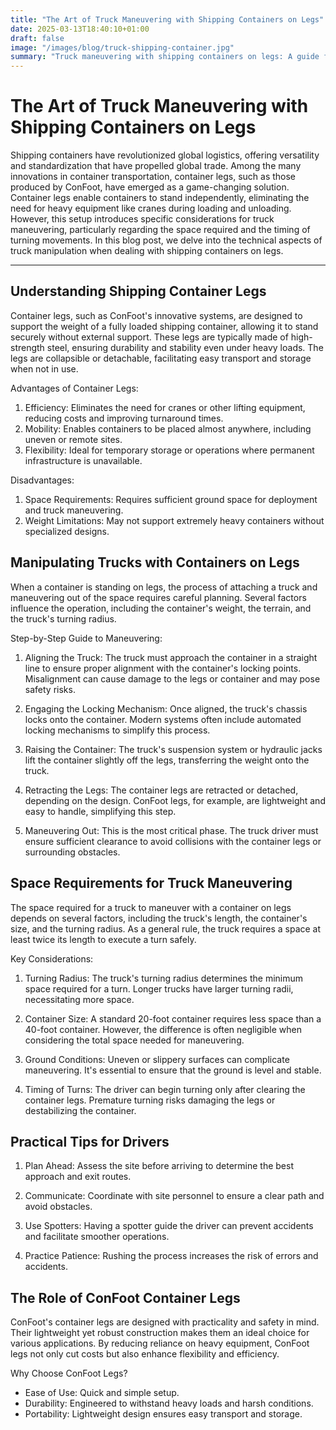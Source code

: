 ```yaml
---
title: "The Art of Truck Maneuvering with Shipping Containers on Legs"
date: 2025-03-13T18:40:10+01:00
draft: false
image: "/images/blog/truck-shipping-container.jpg"
summary: "Truck maneuvering with shipping containers on legs: A guide for efficient container handling."
---
```


# The Art of Truck Maneuvering with Shipping Containers on Legs

Shipping containers have revolutionized global logistics, offering versatility and standardization that have propelled global trade. Among the many innovations in container transportation, container legs, such as those produced by ConFoot, have emerged as a game-changing solution. Container legs enable containers to stand independently, eliminating the need for heavy equipment like cranes during loading and unloading. However, this setup introduces specific considerations for truck maneuvering, particularly regarding the space required and the timing of turning movements. In this blog post, we delve into the technical aspects of truck manipulation when dealing with shipping containers on legs.

---

## Understanding Shipping Container Legs

Container legs, such as ConFoot's innovative systems, are designed to support the weight of a fully loaded shipping container, allowing it to stand securely without external support. These legs are typically made of high-strength steel, ensuring durability and stability even under heavy loads. The legs are collapsible or detachable, facilitating easy transport and storage when not in use.

Advantages of Container Legs:
1. Efficiency: Eliminates the need for cranes or other lifting equipment, reducing costs and improving turnaround times.
2. Mobility: Enables containers to be placed almost anywhere, including uneven or remote sites.
3. Flexibility: Ideal for temporary storage or operations where permanent infrastructure is unavailable.

Disadvantages:
1. Space Requirements: Requires sufficient ground space for deployment and truck maneuvering.
2. Weight Limitations: May not support extremely heavy containers without specialized designs.

## Manipulating Trucks with Containers on Legs

When a container is standing on legs, the process of attaching a truck and maneuvering out of the space requires careful planning. Several factors influence the operation, including the container's weight, the terrain, and the truck's turning radius.

Step-by-Step Guide to Maneuvering:

1. Aligning the Truck:
   The truck must approach the container in a straight line to ensure proper alignment with the container's locking points. Misalignment can cause damage to the legs or container and may pose safety risks.

2. Engaging the Locking Mechanism:
   Once aligned, the truck's chassis locks onto the container. Modern systems often include automated locking mechanisms to simplify this process.

3. Raising the Container:
   The truck's suspension system or hydraulic jacks lift the container slightly off the legs, transferring the weight onto the truck.

4. Retracting the Legs:
   The container legs are retracted or detached, depending on the design. ConFoot legs, for example, are lightweight and easy to handle, simplifying this step.

5. Maneuvering Out:
   This is the most critical phase. The truck driver must ensure sufficient clearance to avoid collisions with the container legs or surrounding obstacles.

## Space Requirements for Truck Maneuvering

The space required for a truck to maneuver with a container on legs depends on several factors, including the truck's length, the container's size, and the turning radius. As a general rule, the truck requires a space at least twice its length to execute a turn safely.

Key Considerations:

1. Turning Radius:
   The truck's turning radius determines the minimum space required for a turn. Longer trucks have larger turning radii, necessitating more space.

2. Container Size:
   A standard 20-foot container requires less space than a 40-foot container. However, the difference is often negligible when considering the total space needed for maneuvering.

3. Ground Conditions:
   Uneven or slippery surfaces can complicate maneuvering. It's essential to ensure that the ground is level and stable.

4. Timing of Turns:
   The driver can begin turning only after clearing the container legs. Premature turning risks damaging the legs or destabilizing the container.

## Practical Tips for Drivers

1. Plan Ahead:
   Assess the site before arriving to determine the best approach and exit routes.

2. Communicate:
   Coordinate with site personnel to ensure a clear path and avoid obstacles.

3. Use Spotters:
   Having a spotter guide the driver can prevent accidents and facilitate smoother operations.

4. Practice Patience:
   Rushing the process increases the risk of errors and accidents.

## The Role of ConFoot Container Legs

ConFoot's container legs are designed with practicality and safety in mind. Their lightweight yet robust construction makes them an ideal choice for various applications. By reducing reliance on heavy equipment, ConFoot legs not only cut costs but also enhance flexibility and efficiency.

Why Choose ConFoot Legs?

- Ease of Use: Quick and simple setup.
- Durability: Engineered to withstand heavy loads and harsh conditions.
- Portability: Lightweight design ensures easy transport and storage.